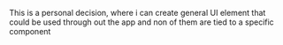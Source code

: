 This is a personal decision, where i can create general UI element that could be used through out the app and non
of them are tied to a specific component